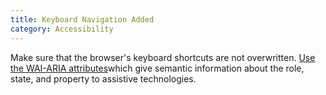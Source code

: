 ```yaml
---
title: Keyboard Navigation Added
category: Accessibility
---
```

Make sure that the browser's keyboard shortcuts are not overwritten. [Use the WAI-ARIA attributes](https://w3c.github.io/using-aria/)which give semantic information about the role, state, and property to assistive technologies.
